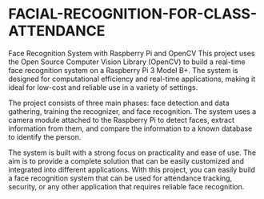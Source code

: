 # FACIAL-RECOGNITION-FOR-CLASS-ATTENDANCE
Face Recognition System with Raspberry Pi and OpenCV
This project uses the Open Source Computer Vision Library (OpenCV) to build a real-time face recognition system on a Raspberry Pi 3 Model B+. The system is designed for computational efficiency and real-time applications, making it ideal for low-cost and reliable use in a variety of settings.

The project consists of three main phases: face detection and data gathering, training the recognizer, and face recognition. The system uses a camera module attached to the Raspberry Pi to detect faces, extract information from them, and compare the information to a known database to identify the person.

The system is built with a strong focus on practicality and ease of use. The aim is to provide a complete solution that can be easily customized and integrated into different applications. With this project, you can easily build a face recognition system that can be used for attendance tracking, security, or any other application that requires reliable face recognition.
